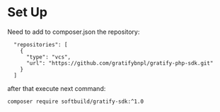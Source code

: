 # Set Up

Need to add to composer.json the repository:
```shell
  "repositories": [
    {
      "type": "vcs",
      "url": "https://github.com/gratifybnpl/gratify-php-sdk.git"
    }
  ]
```
after that execute next command:
```shell
composer require softbuild/gratify-sdk:^1.0
```
